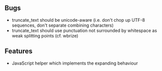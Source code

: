 Bugs
----

- truncate_text should be unicode-aware (i.e. don't chop up UTF-8 sequences, don't
  separate combining characters)
- truncate_text should use punctuation not surrounded by whitespace as weak
  splitting points (cf. wbrize)


Features
--------

- JavaScript helper which implements the expanding behaviour
